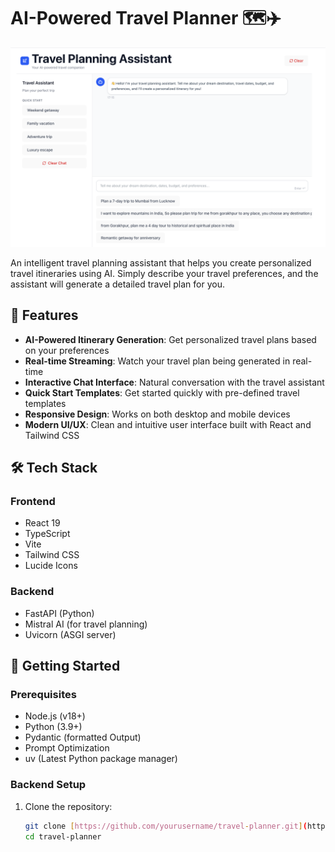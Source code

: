 # AI-Powered Travel Planner 🗺️✈️

![Travel Planner Screenshot](travel-planner.png) <!-- Add your screenshot here -->

An intelligent travel planning assistant that helps you create personalized travel itineraries using AI. Simply describe your travel preferences, and the assistant will generate a detailed travel plan for you.

## 🌟 Features

- **AI-Powered Itinerary Generation**: Get personalized travel plans based on your preferences
- **Real-time Streaming**: Watch your travel plan being generated in real-time
- **Interactive Chat Interface**: Natural conversation with the travel assistant
- **Quick Start Templates**: Get started quickly with pre-defined travel templates
- **Responsive Design**: Works on both desktop and mobile devices
- **Modern UI/UX**: Clean and intuitive user interface built with React and Tailwind CSS

## 🛠️ Tech Stack

### Frontend

- React 19
- TypeScript
- Vite
- Tailwind CSS
- Lucide Icons

### Backend

- FastAPI (Python)
- Mistral AI (for travel planning)
- Uvicorn (ASGI server)

## 🚀 Getting Started

### Prerequisites

- Node.js (v18+)
- Python (3.9+)
- Pydantic (formatted Output)
- Prompt Optimization
- uv (Latest Python package manager)

### Backend Setup

1. Clone the repository:
   ```bash
   git clone [https://github.com/yourusername/travel-planner.git](https://github.com/yourusername/travel-planner.git)
   cd travel-planner
   ```
